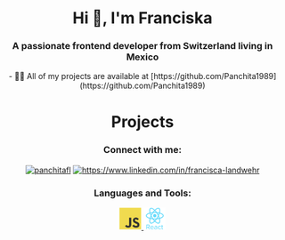 <!-- ### Hi there 👋

<!--
**Panchita1989/Panchita1989** is a ✨ _special_ ✨ repository because its `README.md` (this file) appears on your GitHub profile.

Here are some ideas to get you started:

- 🔭 I’m currently working on ...
- 🌱 I’m currently learning ...
- 👯 I’m looking to collaborate on ...
- 🤔 I’m looking for help with ...
- 💬 Ask me about ...
- 📫 How to reach me: ...
- 😄 Pronouns: ...
- ⚡ Fun fact: ...
-->


<h1 align="center">Hi 👋, I'm Franciska</h1>
<h3 align="center">A passionate frontend developer from Switzerland living in Mexico</h3>

<p align="center">- 👨‍💻 All of my projects are available at [https://github.com/Panchita1989](https://github.com/Panchita1989)</p>

<h1 align="center">Projects</h1>

<h3 align="center">Connect with me:</h3>
<p align="center">
<a href="https://twitter.com/panchitafl" target="blank"><img align="center" src="https://raw.githubusercontent.com/rahuldkjain/github-profile-readme-generator/master/src/images/icons/Social/twitter.svg" alt="panchitafl" height="30" width="40" /></a>
<a href="https://linkedin.com/in/https://www.linkedin.com/in/francisca-landwehr" target="blank"><img align="center" src="https://raw.githubusercontent.com/rahuldkjain/github-profile-readme-generator/master/src/images/icons/Social/linked-in-alt.svg" alt="https://www.linkedin.com/in/francisca-landwehr" height="30" width="40" /></a>
</p>

<h3 align="center">Languages and Tools:</h3>
<p align="center"> <a href="https://developer.mozilla.org/en-US/docs/Web/JavaScript" target="_blank" rel="noreferrer"> <img src="https://raw.githubusercontent.com/devicons/devicon/master/icons/javascript/javascript-original.svg" alt="javascript" width="40" height="40"/> </a> <a href="https://reactjs.org/" target="_blank" rel="noreferrer"> <img src="https://raw.githubusercontent.com/devicons/devicon/master/icons/react/react-original-wordmark.svg" alt="react" width="40" height="40"/> </a> </p>
